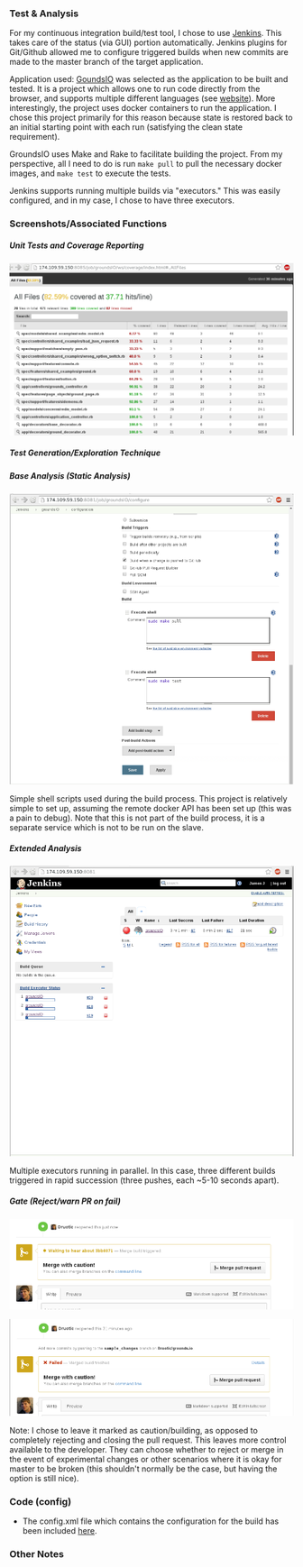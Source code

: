### Test & Analysis

For my continuous integration build/test tool, I chose to use [Jenkins](http://jenkins-ci.org/).  This takes care of the status
(via GUI) portion automatically.  Jenkins plugins for Git/Github allowed me to configure triggered 
builds when new commits are made to the master branch of the target application.

Application used: [GoundsIO](https://github.com/grounds/grounds.io) was selected as the application to
be built and tested.  It is a project which allows one to run code directly from the browser, and supports
multiple different languages (see [website](http://beta.42grounds.io/)).  More interestingly, the project
uses docker containers to run the application.  I chose this project primarily for this reason because
state is restored back to an initial starting point with each run (satisfying the clean state
requirement).

GroundsIO uses Make and Rake to facilitate building the project.  From my perspective, all I need to do
is run `make pull` to pull the necessary docker images, and `make test` to execute the tests.

Jenkins supports running multiple builds via "executors."  This was easily configured, and in my case,
I chose to have three executors.

### Screenshots/Associated Functions

##### Unit Tests and Coverage Reporting

![Test Coverage](images/test_cov.png "Test Coverage")
  
##### Test Generation/Exploration Technique

##### Base Analysis (Static Analysis)

![Build Scripts](images/build_scripts.png "Build Scripts")

Simple shell scripts used during the build process.  This project is relatively simple to set up, assuming the remote docker API has been set up (this was a pain to debug). Note that this is not part of the build process, it is a separate service which is not to be run on the slave.

##### Extended Analysis

![Multiple Executors Running in Parallel](images/multiple_slaves.png "Multiple Executors")

Multiple executors running in parallel.  In this case, three different builds triggered in rapid succession (three pushes, each ~5-10 seconds apart).

##### Gate (Reject/warn PR on fail)

![Pull Request - Build Pending](images/build_pending.png "Pull Request - Build Pending")

![Pull Request - Build Failed](images/build_fail.png "Pull Request - Build Failed")


Note: I chose to leave it marked as caution/building, as opposed to completely rejecting and 
closing the pull request.  This leaves more control available to the developer. They can
choose whether to reject or merge in the event of experimental changes or other scenarios
where it is okay for master to be broken (this shouldn't normally be the case, but having the option
is still nice).

### Code (config)

  - The config.xml file which contains the configuration for the build has been included [here](https://github.com/Druotic/devops-project/blob/milestone2/config.xml).

### Other Notes

